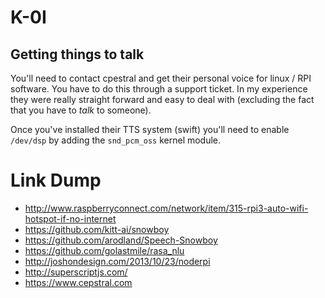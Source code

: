 # K-0I

## Getting things to talk

You'll need to contact cpestral and get their personal voice for linux / RPI software. You have to do this through a support ticket. In my experience they were really straight forward and easy to deal with (excluding the fact that you have to _talk_ to someone).

Once you've installed their TTS system (swift) you'll need to enable `/dev/dsp` by adding the `snd_pcm_oss` kernel module.

# Link Dump

* http://www.raspberryconnect.com/network/item/315-rpi3-auto-wifi-hotspot-if-no-internet
* https://github.com/kitt-ai/snowboy
* https://github.com/arodland/Speech-Snowboy
* https://github.com/golastmile/rasa_nlu
* http://joshondesign.com/2013/10/23/noderpi
* http://superscriptjs.com/
* https://www.cepstral.com
